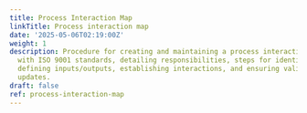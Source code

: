 ```yaml
---
title: Process Interaction Map
linkTitle: Process interaction map
date: '2025-05-06T02:19:00Z'
weight: 1
description: Procedure for creating and maintaining a process interaction map to comply
  with ISO 9001 standards, detailing responsibilities, steps for identifying processes,
  defining inputs/outputs, establishing interactions, and ensuring validation and
  updates.
draft: false
ref: process-interaction-map
---
```


